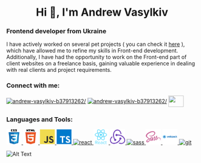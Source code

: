 <h1  align="center">Hi 👋, I'm Andrew Vasylkiv</h1>

<h3 align="left">Frontend developer from Ukraine</h3>

 I have actively worked on several pet projects ( you can check it <a href="https://github.com/avvelire" target="_blank">here</a> ), which have allowed me to refine my skills in Front-end development. Additionally, I have had the opportunity to work on the Front-end part of client websites on a freelance basis, gaining valuable experience in dealing with real clients and project requirements.

  

  

<h3 color="red" align="left">Connect with me:</h3>

<p  align="left">
<a  href="https://t.me/avvelire"  target="_blank"><img  align="center"  src="https://upload.wikimedia.org/wikipedia/commons/8/82/Telegram_logo.svg"  alt="andrew-vasylkiv-b37913262/"  height="30"  width="40"  /></a>   <a  href="https://www.linkedin.com/in/andrew-vasylkiv-b37913262/"  target="_blank"><img  align="center"  src="https://raw.githubusercontent.com/rahuldkjain/github-profile-readme-generator/master/src/images/icons/Social/linked-in-alt.svg"  alt="andrew-vasylkiv-b37913262/"  height="30"  width="40"  /></a>   <a href="mailto:vasylkivandrej@gmail.com"  target="_blank"><img  align="center"  src="https://upload.wikimedia.org/wikipedia/commons/7/7e/Gmail_icon_%282020%29.svg"  height="30"  width="40"  /></a> </p>

  

<h3  align="left">Languages and Tools:</h3>

<p  align="left">  <a  href="https://www.w3schools.com/css/"  target="_blank"  rel="noreferrer">  <img  src="https://raw.githubusercontent.com/devicons/devicon/master/icons/css3/css3-original-wordmark.svg"  alt="css3"  width="40"  height="40"/>  </a>   <a  href="https://www.w3.org/html/"  target="_blank"  rel="noreferrer">  <img  src="https://raw.githubusercontent.com/devicons/devicon/master/icons/html5/html5-original-wordmark.svg"  alt="html5"  width="40"  height="40"/>  </a>   <a  href="https://developer.mozilla.org/en-US/docs/Web/JavaScript"  target="_blank"  rel="noreferrer">  <img  src="https://raw.githubusercontent.com/devicons/devicon/master/icons/javascript/javascript-original.svg"  alt="javascript"  width="40"  height="40"/>  </a>    <a  href="https://www.typescriptlang.org/"  target="_blank"  rel="noreferrer">  <img  src="https://raw.githubusercontent.com/devicons/devicon/master/icons/typescript/typescript-original.svg"  alt="typescript"  width="40"  height="40"/>  </a>  <a  href="https://figma.com/"  target="_blank"  rel="noreferrer">  <img  src="https://raw.githubusercontent.com/rahuldkjain/github-profile-readme-generator/888aff31e1d26dd2a6acf6afebbc34970aeb0118/src/images/icons/Software/figma.svg"  alt="react"  width="40"  height="40"/>  </a>  <a  href="https://reactjs.org/"  target="_blank"  rel="noreferrer">  <img  src="https://raw.githubusercontent.com/devicons/devicon/master/icons/react/react-original-wordmark.svg"  alt="react"  width="40"  height="40"/>  </a>    <a  href="https://redux.js.org"  target="_blank"  rel="noreferrer">  <img  src="https://raw.githubusercontent.com/devicons/devicon/master/icons/redux/redux-original.svg"  alt="redux"  width="40"  height="40"/>  </a>   <a  href="https://graphql.org/"  target="_blank"  rel="noreferrer">  <img  src="https://raw.githubusercontent.com/rahuldkjain/github-profile-readme-generator/master/src/images/icons/BackendDevelopment/graphql.svg"  alt="sass"  width="40"  height="40"/>  </a>   <a  href="https://sass-lang.com"  target="_blank"  rel="noreferrer">  <img  src="https://raw.githubusercontent.com/devicons/devicon/master/icons/sass/sass-original.svg"  alt="sass"  width="40"  height="40"/>  </a>  <a  href="https://webpack.js.org"  target="_blank"  rel="noreferrer">  <img  src="https://raw.githubusercontent.com/devicons/devicon/d00d0969292a6569d45b06d3f350f463a0107b0d/icons/webpack/webpack-original-wordmark.svg"  alt="webpack"  width="40"  height="40"/>  </a>     <a  href="https://babeljs.io/"  target="_blank"  rel="noreferrer">  <img  src="https://raw.githubusercontent.com/rahuldkjain/github-profile-readme-generator/master/src/images/icons/FrontendDevelopment/babel.svg"  alt="git"  width="40"  height="40"/>  </a>    </p>

![Alt Text](https://c.tenor.com/-kZOB16tELEAAAAC/this-is-fine-fire.gif)
